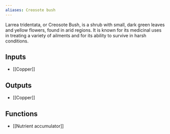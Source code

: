```yaml
---
aliases: Creosote bush
---
```

Larrea tridentata, or Creosote Bush, is a shrub with small, dark green leaves and yellow flowers, found in arid regions. It is known for its medicinal uses in treating a variety of ailments and for its ability to survive in harsh conditions.
## Inputs
- [[Copper]]

## Outputs
- [[Copper]]

## Functions
- [[Nutrient accumulator]]